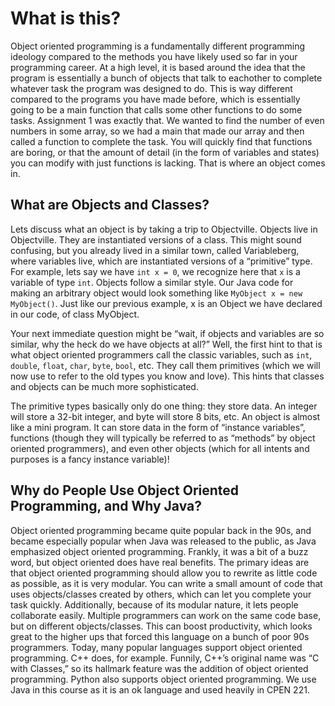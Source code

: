 # What is this?

Object oriented programming is a fundamentally different programming ideology compared to the methods you have likely used so far in your programming career. At a high level, it is based around the idea that the program is essentially a bunch of objects that talk to eachother to complete whatever task the program was designed to do. This is way different compared to the programs you have made before, which is essentially going to be a main function that calls some other functions to do some tasks. Assignment 1 was exactly that. We wanted to find the number of even numbers in some array, so we had a main that made our array and then called a function to complete the task. You will quickly find that functions are boring, or that the amount of detail (in the form of variables and states) you can modify with just functions is lacking. That is where an object comes in.

## What are Objects and Classes?

Lets discuss what an object is by taking a trip to Objectville. Objects live in Objectville. They are instantiated versions of a class. This might sound confusing, but you already lived in a similar town, called Variableberg, where variables live, which are instantiated versions of a “primitive” type. For example, lets say we have `int x = 0`, we recognize here that `x` is a variable of type `int`. Objects follow a similar style. Our Java code for making an arbitrary object would look something like `MyObject x = new MyObject()`. Just like our previous example, x is an Object we have declared in our code, of class MyObject.

Your next immediate question might be “wait, if objects and variables are so similar, why the heck do we have objects at all?” Well, the first hint to that is what object oriented programmers call the classic variables, such as `int`, `double`, `float`, `char`, `byte`, `bool`, etc. They call them primitives (which we will now use to refer to the old types you know and love). This hints that classes and objects can be much more sophisticated.

The primitive types basically only do one thing: they store data. An integer will store a 32-bit integer, and byte will store 8 bits, etc. An object is almost like a mini program. It can store data in the form of “instance variables”, functions (though they will typically be referred to as “methods” by object oriented programmers), and even other objects (which for all intents and purposes is a fancy instance variable)!

## Why do People Use Object Oriented Programming, and Why Java?

Object oriented programming became quite popular back in the 90s, and became especially popular when Java was released to the public, as Java emphasized object oriented programming. Frankly, it was a bit of a buzz word, but object oriented does have real benefits. The primary ideas are that object oriented programming should allow you to rewrite as little code as possible, as it is very modular. You can write a small amount of code that uses objects/classes created by others, which can let you complete your task quickly. Additionally, because of its modular nature, it lets people collaborate easily. Multiple programmers can work on the same code base, but on different objects/classes. This can boost productivity, which looks great to the higher ups that forced this language on a bunch of poor 90s programmers.
Today, many popular languages support object oriented programming. C++ does, for example. Funnily, C++’s original name was “C with Classes,” so its hallmark feature was the addition of object oriented programming. Python also supports object oriented programming. We use Java in this course as it is an ok language and used heavily in CPEN 221.
